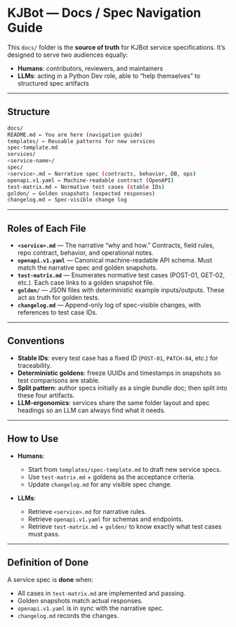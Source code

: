 # KJBot — Docs / Spec Navigation Guide

This `docs/` folder is the **source of truth** for KJBot service specifications. It’s designed to serve two audiences equally:

- **Humans**: contributors, reviewers, and maintainers  
- **LLMs**: acting in a Python Dev role, able to “help themselves” to structured spec artifacts

---

## Structure

```bash
docs/
README.md ← You are here (navigation guide)
templates/ ← Reusable patterns for new services
spec-template.md
services/
<service-name>/
spec/
<service>.md ← Narrative spec (contracts, behavior, DB, ops)
openapi.v1.yaml ← Machine-readable contract (OpenAPI)
test-matrix.md ← Normative test cases (stable IDs)
golden/ ← Golden snapshots (expected responses)
changelog.md ← Spec-visible change log
```

---

## Roles of Each File

- **`<service>.md`** — The narrative “why and how.” Contracts, field rules, repo contract, behavior, and operational notes.  
- **`openapi.v1.yaml`** — Canonical machine-readable API schema. Must match the narrative spec and golden snapshots.  
- **`test-matrix.md`** — Enumerates normative test cases (POST-01, GET-02, etc.). Each case links to a golden snapshot file.  
- **`golden/`** — JSON files with deterministic example inputs/outputs. These act as truth for golden tests.  
- **`changelog.md`** — Append-only log of spec-visible changes, with references to test case IDs.  

---

## Conventions

- **Stable IDs**: every test case has a fixed ID (`POST-01`, `PATCH-04`, etc.) for traceability.  
- **Deterministic goldens**: freeze UUIDs and timestamps in snapshots so test comparisons are stable.  
- **Split pattern**: author specs initially as a single *bundle* doc; then split into these four artifacts.  
- **LLM-ergonomics**: services share the same folder layout and spec headings so an LLM can always find what it needs.  

---

## How to Use

- **Humans**:  
  - Start from `templates/spec-template.md` to draft new service specs.  
  - Use `test-matrix.md` + goldens as the acceptance criteria.  
  - Update `changelog.md` for any visible spec change.  

- **LLMs**:  
  - Retrieve `<service>.md` for narrative rules.  
  - Retrieve `openapi.v1.yaml` for schemas and endpoints.  
  - Retrieve `test-matrix.md` + `golden/` to know exactly what test cases must pass.  

---

## Definition of Done

A service spec is **done** when:  
- All cases in `test-matrix.md` are implemented and passing.  
- Golden snapshots match actual responses.  
- `openapi.v1.yaml` is in sync with the narrative spec.  
- `changelog.md` records the changes.  

